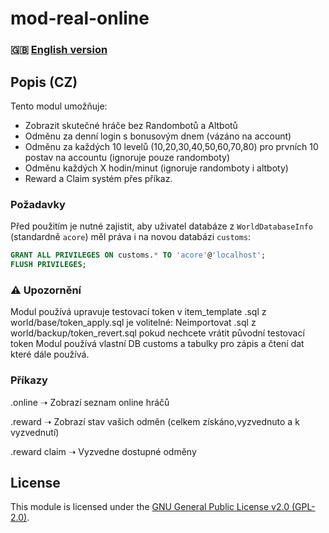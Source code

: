 # mod-real-online

### 🇬🇧 [English version](README_EN.md)

## Popis (CZ)  
Tento modul umožňuje:  
- Zobrazit skutečné hráče bez Randombotů a Altbotů  
- Odměnu za denní login s bonusovým dnem (vázáno na account)
- Odměnu za každých 10 levelů (10,20,30,40,50,60,70,80) pro prvních 10 postav na accountu (ignoruje pouze randomboty)
- Odměnu každých X hodin/minut (ignoruje randomboty i altboty)
- Reward a Claim systém přes příkaz.

### Požadavky  
Před použitím je nutné zajistit, aby uživatel databáze z `WorldDatabaseInfo` (standardně `acore`) měl práva i na novou databázi `customs`:  

```sql
GRANT ALL PRIVILEGES ON customs.* TO 'acore'@'localhost';
FLUSH PRIVILEGES;
```

### ⚠️ Upozornění
Modul používá upravuje testovací token v item_template .sql z world/base/token_apply.sql je volitelné:
Neimportovat .sql z world/backup/token_revert.sql pokud nechcete vrátit původní testovací token
Modul používá vlastní DB customs a tabulky pro zápis a čtení dat které dále používá.

### Příkazy
.online
➝ Zobrazí seznam online hráčů

.reward
➝ Zobrazí stav vašich odměn (celkem získáno,vyzvednuto a k vyzvednutí)

.reward claim
➝ Vyzvedne dostupné odměny

## License

This module is licensed under the [GNU General Public License v2.0 (GPL-2.0)](LICENSE).
